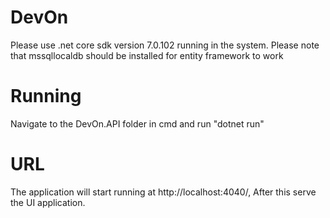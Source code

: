 # DevOn

Please use .net core sdk version 7.0.102 running in the system. Please note that  mssqllocaldb should be installed for entity framework to work

# Running
Navigate to the DevOn.API folder in cmd and run "dotnet run"

# URL
The application will start running at  http://localhost:4040/, After this serve the UI application.

